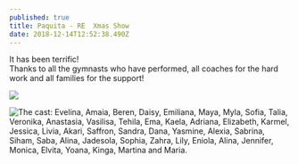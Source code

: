 ```yaml
---
published: true
title: Paquita - RE  Xmas Show
date: 2018-12-14T12:52:38.490Z
---
```

It has been terrific!\
Thanks to all the gymnasts who have performed, all coaches for the hard work and all families for the support!

![](/assets/img-20181208-wa0018.jpg)

![The cast: Evelina, Amaia, Beren, Daisy, Emiliana, Maya, Myla, Sofia, Talia, Veronika, Anastasia, Vasilisa, Tehila, Ema, Kaela, Adriana, Elizabeth, Karmel, Jessica, Livia, Akari, Saffron, Sandra, Dana, Yasmine, Alexia, Sabrina, Siham, Saba, Alina, Jadesola, Sophia, Zahra, Lily, Eniola, Alina, Jennifer, Monica, Elvita, Yoana, Kinga, Martina and Maria.](/assets/img_20181214_214522_390.jpg)
